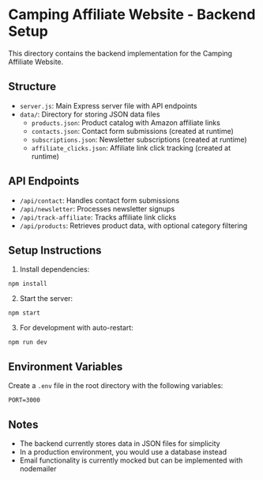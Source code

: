 # Camping Affiliate Website - Backend Setup

This directory contains the backend implementation for the Camping Affiliate Website.

## Structure

- `server.js`: Main Express server file with API endpoints
- `data/`: Directory for storing JSON data files
  - `products.json`: Product catalog with Amazon affiliate links
  - `contacts.json`: Contact form submissions (created at runtime)
  - `subscriptions.json`: Newsletter subscriptions (created at runtime)
  - `affiliate_clicks.json`: Affiliate link click tracking (created at runtime)

## API Endpoints

- `/api/contact`: Handles contact form submissions
- `/api/newsletter`: Processes newsletter signups
- `/api/track-affiliate`: Tracks affiliate link clicks
- `/api/products`: Retrieves product data, with optional category filtering

## Setup Instructions

1. Install dependencies:
```
npm install
```

2. Start the server:
```
npm start
```

3. For development with auto-restart:
```
npm run dev
```

## Environment Variables

Create a `.env` file in the root directory with the following variables:
```
PORT=3000
```

## Notes

- The backend currently stores data in JSON files for simplicity
- In a production environment, you would use a database instead
- Email functionality is currently mocked but can be implemented with nodemailer
